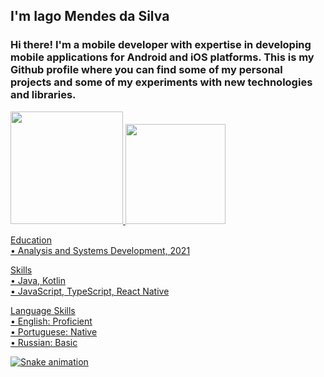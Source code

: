 ## I'm Iago Mendes da Silva ##

### Hi there! I'm a mobile developer with expertise in developing mobile applications for Android and iOS platforms. This is my Github profile where you can find some of my personal projects and some of my experiments with new technologies and libraries. ###

 <div>
   <a href="https://github.com/iagoMendesDaSilva">
   <img height="180em" src="https://github-readme-stats.vercel.app/api?username=
iagoMendesDaSilva&show_icons=true&theme=radical&include_all_commits=true&count_private=true"/>
   <img height="160em" src="https://github-readme-stats.vercel.app/api/top-langs/?username=
iagoMendesDaSilva&layout=compact&langs_count=7&theme=radical&cache_seconds=1800"/>

</div>

Education<br>
• Analysis and Systems Development, 2021

Skills<br>
• Java, Kotlin<br>
• JavaScript, TypeScript, React Native<br>

Language Skills<br>
• English: Proficient<br>
• Portuguese: Native<br>
• Russian: Basic

 ![Snake animation](https://github.com/iagoMendesDaSilva/iagoMendesDaSilva/blob/output/github-contribution-grid-snake.svg)
